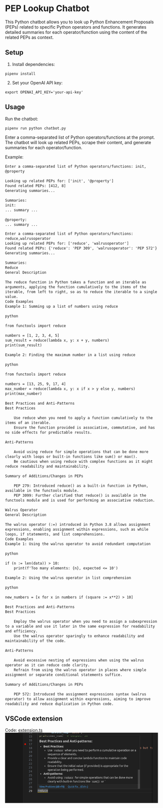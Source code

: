 
# PEP Lookup Chatbot

This Python chatbot allows you to look up Python Enhancement Proposals (PEPs) related to specific Python operators and functions. It generates detailed summaries for each operator/function using the content of the related PEPs as context.

## Setup

1. Install dependencies:

```
pipenv install
```


2. Set your OpenAI API key:

```
export OPENAI_API_KEY='your-api-key'
```


## Usage

Run the chatbot:

```
pipenv run python chatbot.py
```

Enter a comma-separated list of Python operators/functions at the prompt. The chatbot will look up related PEPs, scrape their content, and generate summaries for each operator/function.

Example:
```
Enter a comma-separated list of Python operators/functions: init, @property

Looking up related PEPs for: ['init', '@property']
Found related PEPs: [412, 8]
Generating summaries...

Summaries:
init:
... summary ...

@property:
... summary ...

```

```
Enter a comma-separated list of Python operators/functions: 
reduce,walrusoperator
Looking up related PEPs for: ['reduce', 'walrusoperator']
Found related PEPs: {'reduce': 'PEP 309', 'walrusoperator': 'PEP 572'}
Generating summaries...

Summaries:
Reduce
General Description

The reduce function in Python takes a function and an iterable as arguments, applying the function cumulatively to the items of the iterable, from left to right, so as to reduce the iterable to a single value.
Code Examples
Example 1: Summing up a list of numbers using reduce

python

from functools import reduce

numbers = [1, 2, 3, 4, 5]
sum_result = reduce(lambda x, y: x + y, numbers)
print(sum_result)

Example 2: Finding the maximum number in a list using reduce

python

from functools import reduce

numbers = [13, 25, 9, 17, 4]
max_number = reduce(lambda x, y: x if x > y else y, numbers)
print(max_number)

Best Practices and Anti-Patterns
Best Practices

    Use reduce when you need to apply a function cumulatively to the items of an iterable.
    Ensure the function provided is associative, commutative, and has no side effects for predictable results.

Anti-Patterns

    Avoid using reduce for simple operations that can be done more clearly with loops or built-in functions like sum() or max().
    Be cautious when using reduce with complex functions as it might reduce readability and maintainability.

Summary of Additions/Changes in PEPs

    PEP 279: Introduced reduce() as a built-in function in Python, available in the functools module.
    PEP 3099: Further clarified that reduce() is available in the functools module and is used for performing an associative reduction.

Walrus Operator
General Description

The walrus operator (:=) introduced in Python 3.8 allows assignment expressions, enabling assignment within expressions, such as while loops, if statements, and list comprehensions.
Code Examples
Example 1: Using the walrus operator to avoid redundant computation

python

if (n := len(data)) > 10:
    print(f'Too many elements: {n}, expected <= 10')

Example 2: Using the walrus operator in list comprehension

python

new_numbers = [x for x in numbers if (square := x**2) > 10]

Best Practices and Anti-Patterns
Best Practices

    Employ the walrus operator when you need to assign a subexpression to a variable and use it later in the same expression for readability and efficiency.
    Use the walrus operator sparingly to enhance readability and maintainability of the code.

Anti-Patterns

    Avoid excessive nesting of expressions when using the walrus operator as it can reduce code clarity.
    Refrain from using the walrus operator in places where simple assignment or separate conditional statements suffice.

Summary of Additions/Changes in PEPs

    PEP 572: Introduced the assignment expressions syntax (walrus operator) to allow assignment within expressions, aiming to improve readability and reduce duplication in Python code.

```

## VSCode extension
Code: [extension.ts](pydoc-pep-summary-bot-vscode-extn/src/extension.ts)
![Alt text](vscode.png?raw=true "Vscode extension on hover")